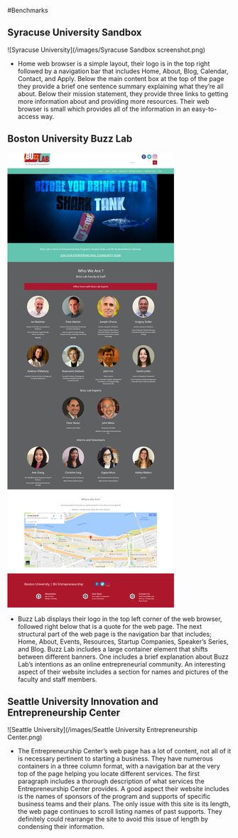 #Benchmarks
## Syracuse University Sandbox
![Syracuse University](/images/Syracuse Sandbox screenshot.png)

* Home web browser is a simple layout, their logo is in the top right followed by a navigation bar that includes Home, About, Blog, Calendar, Contact, and Apply. Below the main content box at the top of the page they provide a brief one sentence summary explaining what they’re all about. Below their mission statement, they provide three links to getting more information about and providing more resources. Their web browser is small which provides all of the information in an easy-to-access way.

## Boston University Buzz Lab
![Boston University](/images/BostonU_buzzlab.png)

* Buzz Lab displays their logo in the top left corner of the web browser, followed right below that is a quote for the web page. The next structural part of the web page is the navigation bar that includes; Home, About, Events, Resources, Startup Companies, Speaker’s Series, and Blog. Buzz Lab includes a large container element that shifts between different banners. One includes a brief explanation about Buzz Lab’s intentions as an online entrepreneurial community. An interesting aspect of their website includes a section for names and pictures of the faculty and staff members.

## Seattle University Innovation and Entrepreneurship Center
![Seattle University](/images/Seattle University Entrepreneurship Center.png)

* The Entrepreneurship Center’s web page has a lot of content, not all of it is necessary pertinent to starting a business. They have numerous containers in a three column format, with a navigation bar at the very top of the page helping you locate different services. The first paragraph includes a thorough description of what services the Entrepreneurship Center provides. A good aspect their website includes is the names of sponsors of the program and supports of specific business teams and their plans. The only issue with this site is its length, the web page continues to scroll listing names of past supports. They definitely could rearrange the site to avoid this issue of length by condensing their information.   
